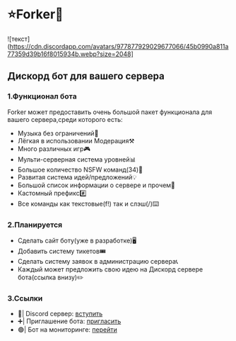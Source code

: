 # ⭐Forker🌟
![текст](https://cdn.discordapp.com/avatars/977877929029677066/45b0990a811a77359d39b16f8015934b.webp?size=2048]
## Дискорд бот для вашего сервера
### 1.Функционал бота
Forker может предоставить очень большой пакет функционала для вашего сервера,среди которого есть:
 - Музыка без ограничений🎵
 - Лёгкая в использовании Модерация⚒️
 - Много различных игр🎮
 - Мульти-серверная система уровней📊
 - Большое количество NSFW команд(34)🔞
 - Развитая система идей/предложений💡
 - Большой список информации о сервере и прочем📗
 - Кастомный префикс#️⃣
 - Все команды как текстовые(f!) так и слэш(/)⌨️
### 2.Планируется
 - Сделать сайт боту(уже в разработке)🖥️
 - Добавить систему тикетов🎟️
 - Сделать систему заявок в администрацию сервера📞
 - Каждый может предложить свою идею на Дискорд сервере бота(ссылка внизу)✏️
### 3.Ссылки
 - 🔵| Discord сервер: [вступить](https://discord.gg/KUe5jGNbJ9)
 - ➕| Приглашение бота: [пригласить](https://discord.com/api/oauth2/authorize?client_id=977877929029677066&permissions=8&scope=bot%20applications.commands)
 - 🟢| Бот на мониторинге: [перейти](https://boticord.top/bot/977877929029677066)
